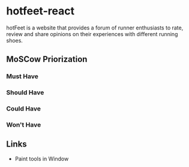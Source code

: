 # hotfeet-react
hotFeet is a website that provides a forum of runner enthusiasts to rate, review and share opinions on their experiences with different running shoes.

## MoSCow Priorization

### Must Have 
### Should Have 
### Could Have 
### Won't Have 

## Links
- Paint tools in Window
